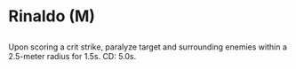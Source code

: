 # Rinaldo (M)

## 

Upon scoring a crit strike, paralyze target and surrounding enemies within a 2.5-meter radius for 1.5s. CD: 5.0s.